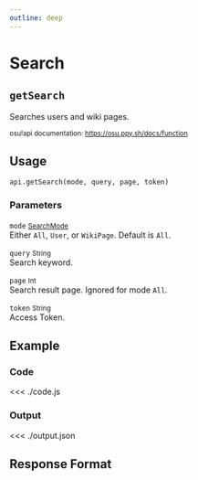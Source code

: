 ```yaml
---
outline: deep
---
```


# Search <Badge type="info" text="GET"/>

## `getSearch`

Searches users and wiki pages.

<small>osu!api documentation: https://osu.ppy.sh/docs/function</small>

## Usage

`api.getSearch(mode, query, page, token)`

### Parameters

`mode` <small>[SearchMode](../../types/search-mode)</small><br>
Either `All`, `User`, or `WikiPage`. Default is `All`.

`query` <small>String</small><br>
Search keyword.

`page` <small>Int</small><br>
Search result page. Ignored for mode `All`.

`token` <small>String</small><br>
Access Token.

## Example

### Code
<<< ./code.js

### Output
<<< ./output.json

## Response Format

<!--@include: ./response.md-->